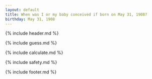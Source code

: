 ```yaml
---
layout: default
title: When was I or my baby conceived if born on May 31, 1908?
birthday: May 31, 1908
---
```


{% include header.md %}

{% include guess.md %}

{% include calculate.md %}

{% include safety.md %}

{% include footer.md %}



